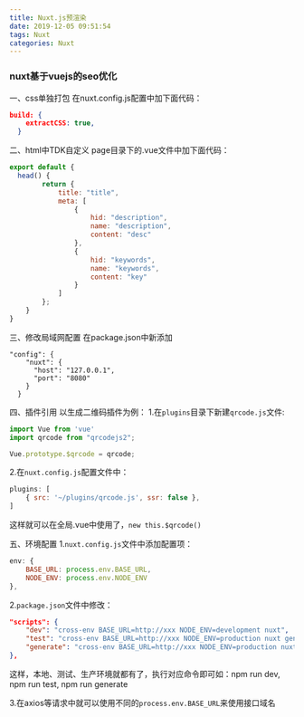 ```yaml
---
title: Nuxt.js预渲染
date: 2019-12-05 09:51:54
tags: Nuxt
categories: Nuxt
---
```


### nuxt基于vuejs的seo优化

一、css单独打包
在nuxt.config.js配置中加下面代码：
```json
build: {
    extractCSS: true,
  }
```

二、html中TDK自定义
page目录下的.vue文件中加下面代码：
```js
export default {
  head() {
		return {
			title: "title",
			meta: [
				{
					hid: "description",
					name: "description",
					content: "desc"
				},
				{
					hid: "keywords",
					name: "keywords",
					content: "key"
				}
			]
		};
	}
}

```

三、修改局域网配置
在package.json中新添加
```
"config": {
    "nuxt": {
      "host": "127.0.0.1",
      "port": "8080"
    }
  }
```

四、插件引用
以生成二维码插件为例：
1.在`plugins`目录下新建`qrcode.js`文件:
```js
import Vue from 'vue'
import qrcode from "qrcodejs2";

Vue.prototype.$qrcode = qrcode;
```
2.在`nuxt.config.js`配置文件中：
```js
plugins: [
	{ src: '~/plugins/qrcode.js', ssr: false },
]
```
这样就可以在全局.vue中使用了，`new this.$qrcode()`

五、环境配置
1.`nuxt.config.js`文件中添加配置项：
```js
env: {
	BASE_URL: process.env.BASE_URL,
	NODE_ENV: process.env.NODE_ENV
},
```
2.`package.json`文件中修改：
```json
"scripts": {
	"dev": "cross-env BASE_URL=http://xxx NODE_ENV=development nuxt",
	"test": "cross-env BASE_URL=http://xxx NODE_ENV=production nuxt generate",
	"generate": "cross-env BASE_URL=http://xxx NODE_ENV=production nuxt generate"
},
```
这样，本地、测试、生产环境就都有了，执行对应命令即可如：npm run dev, npm run test, npm run generate

3.在axios等请求中就可以使用不同的`process.env.BASE_URL`来使用接口域名
